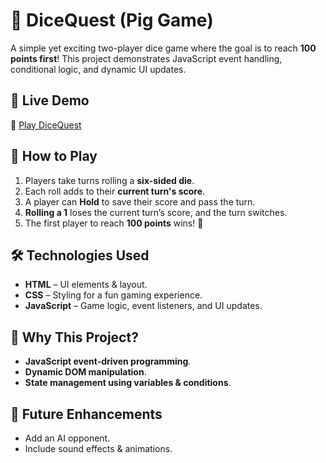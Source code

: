 # 🎲 DiceQuest (Pig Game)

A simple yet exciting two-player dice game where the goal is to reach **100 points first**! This project demonstrates JavaScript event handling, conditional logic, and dynamic UI updates.

## 🚀 Live Demo
🔗 [Play DiceQuest](#)

## 📜 How to Play
1. Players take turns rolling a **six-sided die**.
2. Each roll adds to their **current turn's score**.
3. A player can **Hold** to save their score and pass the turn.
4. **Rolling a 1** loses the current turn’s score, and the turn switches.
5. The first player to reach **100 points** wins! 🎉

## 🛠️ Technologies Used
- **HTML** – UI elements & layout.
- **CSS** – Styling for a fun gaming experience.
- **JavaScript** – Game logic, event listeners, and UI updates.

## 🎯 Why This Project?
- **JavaScript event-driven programming**.
- **Dynamic DOM manipulation**.
- **State management using variables & conditions**.

## 📌 Future Enhancements
- Add an AI opponent.
- Include sound effects & animations.
